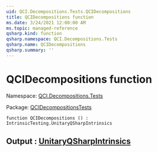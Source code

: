 ```yaml
---
uid: QCI.Decompositions.Tests.QCIDecompositions
title: QCIDecompositions function
ms.date: 3/24/2021 12:00:00 AM
ms.topic: managed-reference
qsharp.kind: function
qsharp.namespace: QCI.Decompositions.Tests
qsharp.name: QCIDecompositions
qsharp.summary: ''
---
```


# QCIDecompositions function

Namespace: [QCI.Decompositions.Tests](xref:QCI.Decompositions.Tests)

Package: [QCIDecompositionsTests](https://nuget.org/packages/QCIDecompositionsTests)




```qsharp
function QCIDecompositions () : IntrinsicTesting.UnitaryQSharpIntrinsics
```


## Output : [UnitaryQSharpIntrinsics](xref:IntrinsicTesting.UnitaryQSharpIntrinsics)

